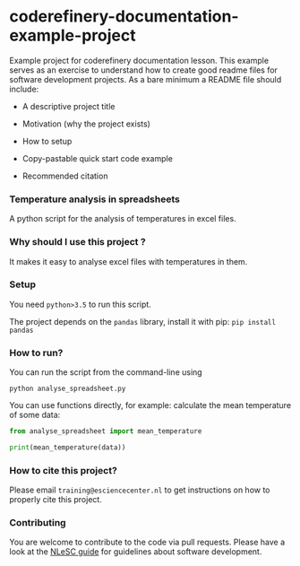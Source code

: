 # coderefinery-documentation-example-project
Example project for coderefinery documentation lesson. This example serves as an exercise to understand how to create good readme files 
for software development projects. As a bare minimum a README file should include:

- A descriptive project title

- Motivation (why the project exists)

- How to setup

- Copy-pastable quick start code example

- Recommended citation

### Temperature analysis in spreadsheets

A python script for the analysis of temperatures in excel files.


### Why should I use this project ?

It makes it easy to analyse excel files with temperatures in them.


### Setup

You need `python>3.5` to run this script.

The project depends on the `pandas` library, install it with pip:
`pip install pandas`


### How to run?

You can run the script from the command-line using
```
python analyse_spreadsheet.py
```

You can use functions directly, for example: calculate the mean temperature of some data:
```python
from analyse_spreadsheet import mean_temperature

print(mean_temperature(data))
```


### How to cite this project?

Please email `training@esciencecenter.nl` to get instructions on how to properly cite this project.


### Contributing

You are welcome to contribute to the code via pull requests.  Please have a
look at the [NLeSC
guide](https://nlesc.gitbooks.io/guide/content/software/software_overview.html)
for guidelines about software development.
